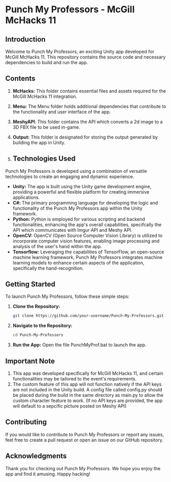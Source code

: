 # Punch My Professors - McGill McHacks 11

## Introduction
Welcome to Punch My Professors, an exciting Unity app developed for McGill McHacks 11. This repository contains the source code and necessary dependencies to build and run the app.

## Contents
1. **McHacks:** This folder contains essential files and assets required for the McGill McHacks 11 integration.
2. **Menu:** The Menu folder holds additional dependencies that contribute to the functionality and user interface of the app.
3. **MeshyAPI**: This folder contains the API which converts a 2d image to a 3D FBX file to be used in-game.
4. **Output:** This folder is designated for storing the output generated by building the app in Unity.

5. ## Technologies Used

Punch My Professors is developed using a combination of versatile technologies to create an engaging and dynamic experience.

- **Unity:** The app is built using the Unity game development engine, providing a powerful and flexible platform for creating immersive applications.
- **C#:** The primary programming language for developing the logic and functionality of the Punch My Professors app within the Unity framework.
- **Python:** Python is employed for various scripting and backend functionalities, enhancing the app's overall capabilities, specifcally the API which communicates with Imgur API and Meshy API.
- **OpenCV:** OpenCV (Open Source Computer Vision Library) is utilized to incorporate computer vision features, enabling image processing and analysis of the user's hand within the app.
- **Tensorflow:** Leveraging the capabilities of TensorFlow, an open-source machine learning framework, Punch My Professors integrates machine learning models to enhance certain aspects of the application, specifically the hand-recognition.

## Getting Started
To launch Punch My Professors, follow these simple steps:

1. **Clone the Repository:**
   ```bash
   git clone https://github.com/your-username/Punch-My-Professors.git

2. **Navigate to the Repository:**
   ```bash
   cd Punch-My-Professors

3. **Run the App:**
   Open the file PunchMyProf.bat to launch the app.

## Important Note
1. This app was developed specifically for McGill McHacks 11, and certain functionalities may be tailored to the event's requirements.
2. The custom feature of this app will not function natively if the API keys are not included in the Unity build. A config file called config.py should be placed during the build in the same directory as main.py to allow the custom character feature to work.
(If no API keys are provided, the app will default to a sepcific picture posted on Meshy API)

## Contributing
If you would like to contribute to Punch My Professors or report any issues, feel free to create a pull request or open an issue on our GitHub repository.

## Acknowledgments
Thank you for checking out Punch My Professors. We hope you enjoy the app and find it amusing. Happy hacking!
